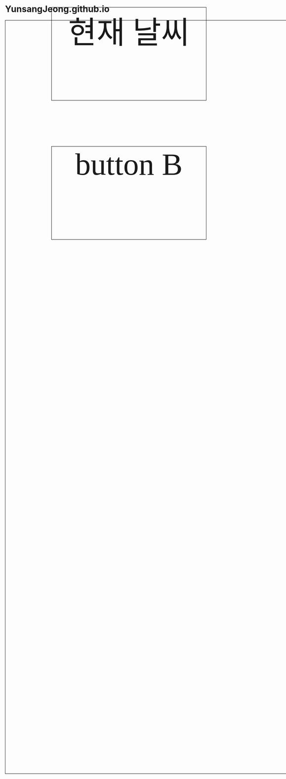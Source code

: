 # YunsangJeong.github.io

<html>
  
  <head>
    <style>
      .buttons {
        font-size: 100px;
        font-family: "malgun gothic";
        border: solid black 1px;
        position: absolute;
        text-align: center;
      }
    </style>
  </head>
  
  <body style="margin: 0">
    <div style="width: 1125px; height: 2436px; border: solid black 1px">
      <a href="page1.html"><div class="buttons" style="width: 500px; height: 300px; top: 100px; left: 200px">현재 날씨</div></a>
      <div class="buttons" style="width: 500px; height: 300px; top: 550px; left: 200px">button B</div>
    </div>
  </body>
  
</html>
